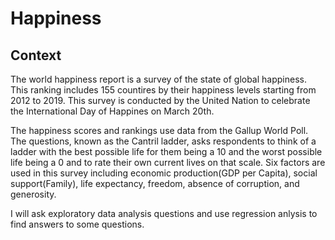 # Happiness
## Context
The world happiness report is a survey of the state of global happiness. This ranking includes 155 countires by their happiness levels starting from 2012 to 2019. This survey is conducted by the United Nation to celebrate the International Day of Happines on March 20th.

The happiness scores and rankings use data from the Gallup World Poll. The questions, known as the Cantril ladder, asks respondents to think of a ladder with the best possible life for them being a 10 and the worst possible life being a 0 and to rate their own current lives on that scale. Six factors are used in this survey including economic production(GDP per Capita), social support(Family), life expectancy, freedom, absence of corruption, and generosity.

I will ask exploratory data analysis questions and use regression anlysis to find answers to some questions.
